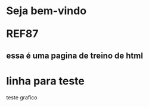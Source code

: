 <h1>Seja bem-vindo</>
<p>REF87</p>
<h2> essa é uma pagina de treino de html</h2>
<h1>linha para teste</h1
asdabusidhaklncauiahwpdoas
<p>teste grafico</p
alksdaklscmansvjna>

